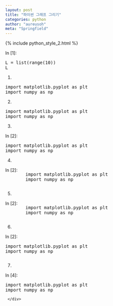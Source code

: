 ```yaml
---
layout: post
title: "파이썬 그래프 그리기"
categories: python
author: "aureusoh"
meta: "Springfield"
---
```


{% include python_style_2.html %}

<style type="text/css">
     .jp-Cell-inputWrapper {
          display: flex;
          flex-direction: row;
          padding: 0px;
          margin: 0px;
          /* Added to reveal the box-shadow on the input and output collapsers. */
          overflow: visible;
     }

     .jp-InputPrompt {
          flex: 0 0 64px;
     }

     .CodeMirror {
          flex-grow: 1;
     }
</style>


<div class="cell border-box-sizing code_cell rendered">
<div class="input">
<div class="prompt input_prompt">In&nbsp;[1]:</div>
<div class="inner_cell">
    <div class="input_area">
<div class=" highlight hl-ipython3"><pre><span></span><span class="n">L</span> <span class="o">=</span> <span class="nb">list</span><span class="p">(</span><span class="nb">range</span><span class="p">(</span><span class="mi">10</span><span class="p">))</span>
<span class="n">L</span>
</pre></div>

</div>
</div>
</div>

1.
<div class=" highlight hl-ipython3"><pre><span></span><span class="kn">import</span> <span class="nn">matplotlib.pyplot</span> <span class="k">as</span> <span class="nn">plt</span> 
<span class="kn">import</span> <span class="nn">numpy</span> <span class="k">as</span> <span class="nn">np</span>
</pre></div>

2.
<div class="CodeMirror cm-s-jupyter">
<div class=" highlight hl-ipython3"><pre><span></span><span class="kn">import</span> <span class="nn">matplotlib.pyplot</span> <span class="k">as</span> <span class="nn">plt</span> 
<span class="kn">import</span> <span class="nn">numpy</span> <span class="k">as</span> <span class="nn">np</span>
</pre></div>
</div>

3.
<div class="jp-InputPrompt jp-InputArea-prompt">In&nbsp;[2]:</div>
<div class="CodeMirror cm-s-jupyter">
<div class=" highlight hl-ipython3"><pre><span></span><span class="kn">import</span> <span class="nn">matplotlib.pyplot</span> <span class="k">as</span> <span class="nn">plt</span> 
<span class="kn">import</span> <span class="nn">numpy</span> <span class="k">as</span> <span class="nn">np</span>
</pre></div>
</div>

4.
<div class="jp-Cell-inputWrapper">
<div class="jp-InputPrompt jp-InputArea-prompt">In&nbsp;[2]:</div>
<div class="CodeMirror cm-s-jupyter">
<div class=" highlight hl-ipython3"><pre><span></span><span class="kn">import</span> <span class="nn">matplotlib.pyplot</span> <span class="k">as</span> <span class="nn">plt</span> 
<span class="kn">import</span> <span class="nn">numpy</span> <span class="k">as</span> <span class="nn">np</span>
</pre></div>
</div>
</div>

5.
<div class="jp-Cell jp-CodeCell jp-Notebook-cell jp-mod-noOutputs  ">
<div class="jp-Cell-inputWrapper">
<div class="jp-InputPrompt jp-InputArea-prompt">In&nbsp;[2]:</div>
<div class="CodeMirror cm-s-jupyter">
<div class=" highlight hl-ipython3"><pre><span></span><span class="kn">import</span> <span class="nn">matplotlib.pyplot</span> <span class="k">as</span> <span class="nn">plt</span> 
<span class="kn">import</span> <span class="nn">numpy</span> <span class="k">as</span> <span class="nn">np</span>
</pre></div>
</div>
</div>
</div>

6.
<div class="jp-Cell-inputWrapper">
<div class="jp-InputArea jp-Cell-inputArea">
<div class="jp-InputPrompt jp-InputArea-prompt">In&nbsp;[2]:</div>
<div class="CodeMirror cm-s-jupyter">
<div class=" highlight hl-ipython3"><pre><span></span><span class="kn">import</span> <span class="nn">matplotlib.pyplot</span> <span class="k">as</span> <span class="nn">plt</span> 
<span class="kn">import</span> <span class="nn">numpy</span> <span class="k">as</span> <span class="nn">np</span>
</pre></div>
</div>
</div>
</div>


7.

<div class="jp-Cell jp-CodeCell jp-Notebook-cell jp-mod-noOutputs  ">
<div class="jp-Cell-inputWrapper">
<div class="jp-Collapser jp-InputCollapser jp-Cell-inputCollapser">
</div>
<div class="jp-InputArea jp-Cell-inputArea">
<div class="jp-InputPrompt jp-InputArea-prompt">In&nbsp;[4]:</div>
<div class="jp-CodeMirrorEditor jp-Editor jp-InputArea-editor" data-type="inline">
     <div class="CodeMirror cm-s-jupyter">
<div class=" highlight hl-ipython3"><pre><span></span><span class="kn">import</span> <span class="nn">matplotlib.pyplot</span> <span class="k">as</span> <span class="nn">plt</span> 
<span class="kn">import</span> <span class="nn">numpy</span> <span class="k">as</span> <span class="nn">np</span>
</pre></div>

     </div>
</div>
</div>
</div>

</div>
